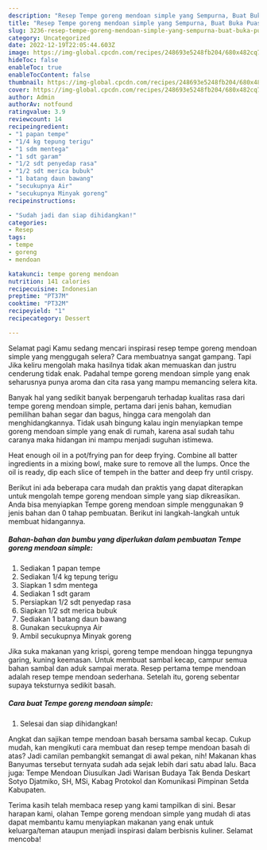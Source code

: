 ```yaml
---
description: "Resep Tempe goreng mendoan simple yang Sempurna, Buat Buka Puasa Lezat"
title: "Resep Tempe goreng mendoan simple yang Sempurna, Buat Buka Puasa Lezat"
slug: 3236-resep-tempe-goreng-mendoan-simple-yang-sempurna-buat-buka-puasa-lezat
category: Uncategorized
date: 2022-12-19T22:05:44.603Z
image: https://img-global.cpcdn.com/recipes/248693e5248fb204/680x482cq70/tempe-goreng-mendoan-simple-foto-resep-utama.jpg
hideToc: false
enableToc: true
enableTocContent: false
thumbnail: https://img-global.cpcdn.com/recipes/248693e5248fb204/680x482cq70/tempe-goreng-mendoan-simple-foto-resep-utama.jpg
cover: https://img-global.cpcdn.com/recipes/248693e5248fb204/680x482cq70/tempe-goreng-mendoan-simple-foto-resep-utama.jpg
author: Admin
authorAv: notfound
ratingvalue: 3.9
reviewcount: 14
recipeingredient:
- "1 papan tempe"
- "1/4 kg tepung terigu"
- "1 sdm mentega"
- "1 sdt garam"
- "1/2 sdt penyedap rasa"
- "1/2 sdt merica bubuk"
- "1 batang daun bawang"
- "secukupnya Air"
- "secukupnya Minyak goreng"
recipeinstructions:

- "Sudah jadi dan siap dihidangkan!"
categories:
- Resep
tags:
- tempe
- goreng
- mendoan

katakunci: tempe goreng mendoan 
nutrition: 141 calories
recipecuisine: Indonesian
preptime: "PT37M"
cooktime: "PT32M"
recipeyield: "1"
recipecategory: Dessert

---
```



Selamat pagi Kamu sedang mencari inspirasi resep tempe goreng mendoan simple yang menggugah selera? Cara membuatnya sangat gampang. Tapi Jika keliru mengolah maka hasilnya tidak akan memuaskan dan justru cenderung tidak enak. Padahal tempe goreng mendoan simple yang enak seharusnya punya aroma dan cita rasa yang mampu memancing selera kita.


Banyak hal yang sedikit banyak berpengaruh terhadap kualitas rasa dari tempe goreng mendoan simple, pertama dari jenis bahan, kemudian pemilihan bahan segar dan bagus, hingga cara mengolah dan menghidangkannya. Tidak usah bingung kalau ingin menyiapkan tempe goreng mendoan simple yang enak di rumah, karena asal sudah tahu caranya maka hidangan ini mampu menjadi suguhan istimewa.

Heat enough oil in a pot/frying pan for deep frying. Combine all batter ingredients in a mixing bowl, make sure to remove all the lumps. Once the oil is ready, dip each slice of tempeh in the batter and deep fry until crispy.


Berikut ini ada beberapa cara mudah dan praktis yang dapat diterapkan untuk mengolah tempe goreng mendoan simple yang siap dikreasikan. Anda bisa menyiapkan Tempe goreng mendoan simple menggunakan 9 jenis bahan dan 0 tahap pembuatan. Berikut ini langkah-langkah untuk membuat hidangannya.

<!--inarticleads1-->

##### Bahan-bahan dan bumbu yang diperlukan dalam pembuatan Tempe goreng mendoan simple:

1. Sediakan 1 papan tempe
1. Sediakan 1/4 kg tepung terigu
1. Siapkan 1 sdm mentega
1. Sediakan 1 sdt garam
1. Persiapkan 1/2 sdt penyedap rasa
1. Siapkan 1/2 sdt merica bubuk
1. Sediakan 1 batang daun bawang
1. Gunakan secukupnya Air
1. Ambil secukupnya Minyak goreng


Jika suka makanan yang krispi, goreng tempe mendoan hingga tepungnya garing, kuning keemasan. Untuk membuat sambal kecap, campur semua bahan sambal dan aduk sampai merata. Resep pertama tempe mendoan adalah resep tempe mendoan sederhana. Setelah itu, goreng sebentar supaya teksturnya sedikit basah. 

<!--inarticleads2-->

##### Cara buat Tempe goreng mendoan simple:


1. Selesai dan siap dihidangkan!

Angkat dan sajikan tempe mendoan basah bersama sambal kecap. Cukup mudah, kan mengikuti cara membuat dan resep tempe mendoan basah di atas? Jadi camilan pembangkit semangat di awal pekan, nih! Makanan khas Banyumas tersebut ternyata sudah ada sejak lebih dari satu abad lalu. Baca juga: Tempe Mendoan Diusulkan Jadi Warisan Budaya Tak Benda Deskart Sotyo Djatmiko, SH, MSi, Kabag Protokol dan Komunikasi Pimpinan Setda Kabupaten. 

Terima kasih telah membaca resep yang kami tampilkan di sini. Besar harapan kami, olahan Tempe goreng mendoan simple yang mudah di atas dapat membantu kamu menyiapkan makanan yang enak untuk keluarga/teman ataupun menjadi inspirasi dalam berbisnis kuliner. Selamat mencoba!
